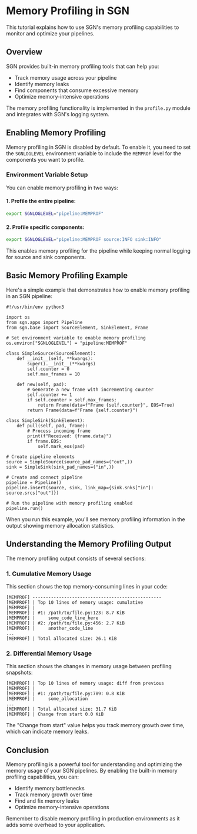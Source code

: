 # Memory Profiling in SGN

This tutorial explains how to use SGN's memory profiling capabilities to monitor and optimize your pipelines.

## Overview

SGN provides built-in memory profiling tools that can help you:

- Track memory usage across your pipeline
- Identify memory leaks
- Find components that consume excessive memory
- Optimize memory-intensive operations

The memory profiling functionality is implemented in the `profile.py` module and integrates with SGN's logging system.

## Enabling Memory Profiling

Memory profiling in SGN is disabled by default. To enable it, you need to set the `SGNLOGLEVEL` environment variable to include the `MEMPROF` level for the components you want to profile.

### Environment Variable Setup

You can enable memory profiling in two ways:

#### 1. Profile the entire pipeline:

```bash
export SGNLOGLEVEL="pipeline:MEMPROF"
```

#### 2. Profile specific components:

```bash
export SGNLOGLEVEL="pipeline:MEMPROF source:INFO sink:INFO"
```

This enables memory profiling for the pipeline while keeping normal logging for source and sink components.

## Basic Memory Profiling Example

Here's a simple example that demonstrates how to enable memory profiling in an SGN pipeline:

```{.python notest}
#!/usr/bin/env python3

import os
from sgn.apps import Pipeline
from sgn.base import SourceElement, SinkElement, Frame

# Set environment variable to enable memory profiling
os.environ["SGNLOGLEVEL"] = "pipeline:MEMPROF"

class SimpleSource(SourceElement):
    def __init__(self, **kwargs):
        super().__init__(**kwargs)
        self.counter = 0
        self.max_frames = 10
    
    def new(self, pad):
        # Generate a new frame with incrementing counter
        self.counter += 1
        if self.counter > self.max_frames:
            return Frame(data=f"Frame {self.counter}", EOS=True)
        return Frame(data=f"Frame {self.counter}")

class SimpleSink(SinkElement):
    def pull(self, pad, frame):
        # Process incoming frame
        print(f"Received: {frame.data}")
        if frame.EOS:
            self.mark_eos(pad)

# Create pipeline elements
source = SimpleSource(source_pad_names=("out",))
sink = SimpleSink(sink_pad_names=("in",))

# Create and connect pipeline
pipeline = Pipeline()
pipeline.insert(source, sink, link_map={sink.snks["in"]: source.srcs["out"]})

# Run the pipeline with memory profiling enabled
pipeline.run()
```

When you run this example, you'll see memory profiling information in the output showing memory allocation statistics.

## Understanding the Memory Profiling Output

The memory profiling output consists of several sections:

### 1. Cumulative Memory Usage

This section shows the top memory-consuming lines in your code:

```
[MEMPROF] -------------------------------------------------
[MEMPROF] | Top 10 lines of memory usage: cumulative
[MEMPROF] |
[MEMPROF] | #1: /path/to/file.py:123: 8.7 KiB
[MEMPROF] |     some_code_line_here
[MEMPROF] | #2: /path/to/file.py:456: 2.7 KiB
[MEMPROF] |     another_code_line
...
[MEMPROF] | Total allocated size: 26.1 KiB
```

### 2. Differential Memory Usage

This section shows the changes in memory usage between profiling snapshots:

```
[MEMPROF] | Top 10 lines of memory usage: diff from previous
[MEMPROF] |
[MEMPROF] | #1: /path/to/file.py:789: 0.8 KiB
[MEMPROF] |     some_allocation
...
[MEMPROF] | Total allocated size: 31.7 KiB
[MEMPROF] | Change from start 0.0 KiB
```

The "Change from start" value helps you track memory growth over time, which can indicate memory leaks.


## Conclusion

Memory profiling is a powerful tool for understanding and optimizing the memory usage of your SGN pipelines. By enabling the built-in memory profiling capabilities, you can:

- Identify memory bottlenecks
- Track memory growth over time
- Find and fix memory leaks
- Optimize memory-intensive operations

Remember to disable memory profiling in production environments as it adds some overhead to your application.

